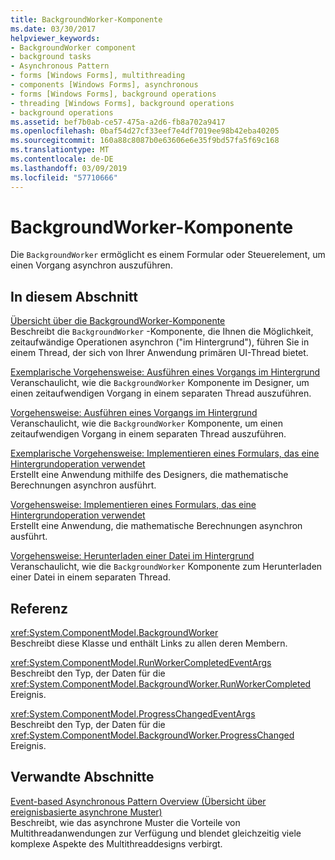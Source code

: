 ```yaml
---
title: BackgroundWorker-Komponente
ms.date: 03/30/2017
helpviewer_keywords:
- BackgroundWorker component
- background tasks
- Asynchronous Pattern
- forms [Windows Forms], multithreading
- components [Windows Forms], asynchronous
- forms [Windows Forms], background operations
- threading [Windows Forms], background operations
- background operations
ms.assetid: bef7b0ab-ce57-475a-a2d6-fb8a702a9417
ms.openlocfilehash: 0baf54d27cf33eef7e4df7019ee98b42eba40205
ms.sourcegitcommit: 160a88c8087b0e63606e6e35f9bd57fa5f69c168
ms.translationtype: MT
ms.contentlocale: de-DE
ms.lasthandoff: 03/09/2019
ms.locfileid: "57710666"
---
```

# <a name="backgroundworker-component"></a>BackgroundWorker-Komponente
Die `BackgroundWorker` ermöglicht es einem Formular oder Steuerelement, um einen Vorgang asynchron auszuführen.  
  
## <a name="in-this-section"></a>In diesem Abschnitt  
 [Übersicht über die BackgroundWorker-Komponente](backgroundworker-component-overview.md)  
 Beschreibt die `BackgroundWorker` -Komponente, die Ihnen die Möglichkeit, zeitaufwändige Operationen asynchron ("im Hintergrund"), führen Sie in einem Thread, der sich von Ihrer Anwendung primären UI-Thread bietet.  
  
 [Exemplarische Vorgehensweise: Ausführen eines Vorgangs im Hintergrund](walkthrough-running-an-operation-in-the-background.md)  
 Veranschaulicht, wie die `BackgroundWorker` Komponente im Designer, um einen zeitaufwendigen Vorgang in einem separaten Thread auszuführen.  
  
 [Vorgehensweise: Ausführen eines Vorgangs im Hintergrund](how-to-run-an-operation-in-the-background.md)  
 Veranschaulicht, wie die `BackgroundWorker` Komponente, um einen zeitaufwendigen Vorgang in einem separaten Thread auszuführen.  
  
 [Exemplarische Vorgehensweise: Implementieren eines Formulars, das eine Hintergrundoperation verwendet](walkthrough-implementing-a-form-that-uses-a-background-operation.md)  
 Erstellt eine Anwendung mithilfe des Designers, die mathematische Berechnungen asynchron ausführt.  
  
 [Vorgehensweise: Implementieren eines Formulars, das eine Hintergrundoperation verwendet](how-to-implement-a-form-that-uses-a-background-operation.md)  
 Erstellt eine Anwendung, die mathematische Berechnungen asynchron ausführt.  
  
 [Vorgehensweise: Herunterladen einer Datei im Hintergrund](how-to-download-a-file-in-the-background.md)  
 Veranschaulicht, wie die `BackgroundWorker` Komponente zum Herunterladen einer Datei in einem separaten Thread.  
  
## <a name="reference"></a>Referenz  
 <xref:System.ComponentModel.BackgroundWorker>  
 Beschreibt diese Klasse und enthält Links zu allen deren Membern.  
  
 <xref:System.ComponentModel.RunWorkerCompletedEventArgs>  
 Beschreibt den Typ, der Daten für die <xref:System.ComponentModel.BackgroundWorker.RunWorkerCompleted> Ereignis.  
  
 <xref:System.ComponentModel.ProgressChangedEventArgs>  
 Beschreibt den Typ, der Daten für die <xref:System.ComponentModel.BackgroundWorker.ProgressChanged> Ereignis.  
  
## <a name="related-sections"></a>Verwandte Abschnitte  
 [Event-based Asynchronous Pattern Overview (Übersicht über ereignisbasierte asynchrone Muster)](../../../standard/asynchronous-programming-patterns/event-based-asynchronous-pattern-overview.md)  
 Beschreibt, wie das asynchrone Muster die Vorteile von Multithreadanwendungen zur Verfügung und blendet gleichzeitig viele komplexe Aspekte des Multithreaddesigns verbirgt.

